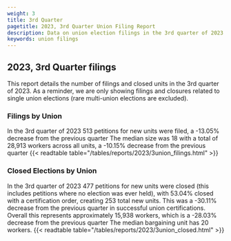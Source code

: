 ```yaml
---
weight: 3
title: 3rd Quarter
pagetitle: 2023, 3rd Quarter Union Filing Report
description: Data on union election filings in the 3rd quarter of 2023
keywords: union filings
---
```


## 2023, 3rd Quarter filings

This report details the number of filings and closed units in the 3rd quarter of 2023. As a reminder, we are only showing filings and closures related to single union elections (rare multi-union elections are excluded).

### Filings by Union
In the 3rd quarter of 2023 513 petitions for new units were filed, a -13.05% decrease from the previous quarter The median size was 18 with a total of 28,913 workers across all units, a -10.15% decrease from the previous quarter
{{< readtable table="/tables/reports/2023/3union_filings.html" >}}

### Closed Elections by Union
In the 3rd quarter of 2023 477 petitions for new units were closed (this includes petitions where no election was ever held), with 53.04% closed with a certification order, creating 253 total new units. This was a -30.11% decrease from the previous quarter in successful union certifications. Overall this represents approximately 15,938 workers, which is a -28.03% decrease from the previous quarter The median bargaining unit has 20 workers.
{{< readtable table="/tables/reports/2023/3union_closed.html" >}}
